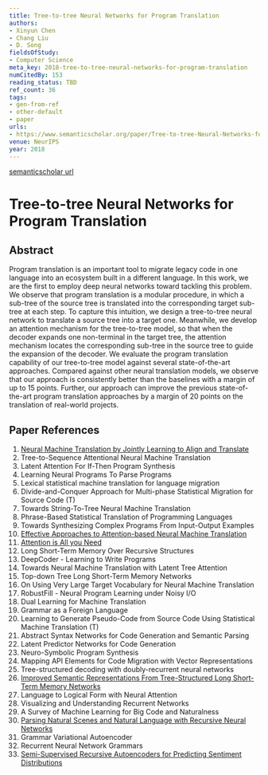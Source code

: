 ```yaml
---
title: Tree-to-tree Neural Networks for Program Translation
authors:
- Xinyun Chen
- Chang Liu
- D. Song
fieldsOfStudy:
- Computer Science
meta_key: 2018-tree-to-tree-neural-networks-for-program-translation
numCitedBy: 153
reading_status: TBD
ref_count: 36
tags:
- gen-from-ref
- other-default
- paper
urls:
- https://www.semanticscholar.org/paper/Tree-to-tree-Neural-Networks-for-Program-Chen-Liu/6c6170ffb39cdc8cfffbeda9c7a2259eda5875f2?sort=total-citations
venue: NeurIPS
year: 2018
---
```


[semanticscholar url](https://www.semanticscholar.org/paper/Tree-to-tree-Neural-Networks-for-Program-Chen-Liu/6c6170ffb39cdc8cfffbeda9c7a2259eda5875f2?sort=total-citations)

# Tree-to-tree Neural Networks for Program Translation

## Abstract

Program translation is an important tool to migrate legacy code in one language into an ecosystem built in a different language. In this work, we are the first to employ deep neural networks toward tackling this problem. We observe that program translation is a modular procedure, in which a sub-tree of the source tree is translated into the corresponding target sub-tree at each step. To capture this intuition, we design a tree-to-tree neural network to translate a source tree into a target one. Meanwhile, we develop an attention mechanism for the tree-to-tree model, so that when the decoder expands one non-terminal in the target tree, the attention mechanism locates the corresponding sub-tree in the source tree to guide the expansion of the decoder. We evaluate the program translation capability of our tree-to-tree model against several state-of-the-art approaches. Compared against other neural translation models, we observe that our approach is consistently better than the baselines with a margin of up to 15 points. Further, our approach can improve the previous state-of-the-art program translation approaches by a margin of 20 points on the translation of real-world projects.

## Paper References

1. [Neural Machine Translation by Jointly Learning to Align and Translate](2015-neural-machine-translation-by-jointly-learning-to-align-and-translate.md)
2. Tree-to-Sequence Attentional Neural Machine Translation
3. Latent Attention For If-Then Program Synthesis
4. Learning Neural Programs To Parse Programs
5. Lexical statistical machine translation for language migration
6. Divide-and-Conquer Approach for Multi-phase Statistical Migration for Source Code (T)
7. Towards String-To-Tree Neural Machine Translation
8. Phrase-Based Statistical Translation of Programming Languages
9. Towards Synthesizing Complex Programs From Input-Output Examples
10. [Effective Approaches to Attention-based Neural Machine Translation](2015-effective-approaches-to-attention-based-neural-machine-translation.md)
11. [Attention is All you Need](2017-attention-is-all-you-need.md)
12. Long Short-Term Memory Over Recursive Structures
13. DeepCoder - Learning to Write Programs
14. Towards Neural Machine Translation with Latent Tree Attention
15. Top-down Tree Long Short-Term Memory Networks
16. On Using Very Large Target Vocabulary for Neural Machine Translation
17. RobustFill - Neural Program Learning under Noisy I/O
18. Dual Learning for Machine Translation
19. Grammar as a Foreign Language
20. Learning to Generate Pseudo-Code from Source Code Using Statistical Machine Translation (T)
21. Abstract Syntax Networks for Code Generation and Semantic Parsing
22. Latent Predictor Networks for Code Generation
23. Neuro-Symbolic Program Synthesis
24. Mapping API Elements for Code Migration with Vector Representations
25. Tree-structured decoding with doubly-recurrent neural networks
26. [Improved Semantic Representations From Tree-Structured Long Short-Term Memory Networks](2015-improved-semantic-representations-from-tree-structured-long-short-term-memory-networks.md)
27. Language to Logical Form with Neural Attention
28. Visualizing and Understanding Recurrent Networks
29. A Survey of Machine Learning for Big Code and Naturalness
30. [Parsing Natural Scenes and Natural Language with Recursive Neural Networks](2011-parsing-natural-scenes-and-natural-language-with-recursive-neural-networks.md)
31. Grammar Variational Autoencoder
32. Recurrent Neural Network Grammars
33. [Semi-Supervised Recursive Autoencoders for Predicting Sentiment Distributions](2011-semi-supervised-recursive-autoencoders-for-predicting-sentiment-distributions.md)
